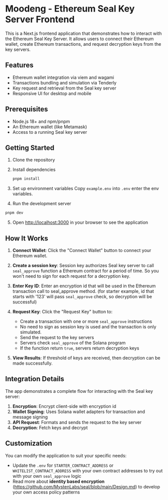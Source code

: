 # Moodeng - Ethereum Seal Key Server Frontend

This is a Next.js frontend application that demonstrates how to interact with the Ethereum Seal Key Server. It allows users to connect their Ethereum wallet, create Ethereum transactions, and request decryption keys from the key servers.

## Features

- Ethereum wallet integration via viem and wagami
- Transactions bundling and simulation via Tenderly
- Key request and retrieval from the Seal key server
- Responsive UI for desktop and mobile

## Prerequisites

- Node.js 18+ and npm/pnpm
- An Ethereum wallet (like Metamask)
- Access to a running Seal key server

## Getting Started

1. Clone the repository

2. Install dependencies
   ```bash
   pnpm install
   ```

3. Set up environment variables
   Copy `example.env` into `.env` enter the env variables.

4. Run the development server
```bash
pnpm dev
```

5. Open [http://localhost:3000](http://localhost:3000) in your browser to see the application

## How It Works

1. **Connect Wallet**: Click the "Connect Wallet" button to connect your Ethereum wallet.

2. **Create a session key**: Session key authorizes Seal key server to call `seal_approve` function a Ethereum contract for a period of time. So you won't need to sign for each request for a decryption key.

2. **Enter Key ID**: Enter an encryption id that will be used in the Ethereum transaction call to seal_approve method. (for starter example, id that starts with '123' will pass `seal_approve` check, so decryption will be successful)

3. **Request Key**: Click the "Request Key" button to:
   - Create a transaction with one or more `seal_approve` instructions
   - No need to sign as session key is used and the transaction is only simulated.
   - Send the request to the key servers
   - Servers check `seal_approve` of the Solana program
   - If the function return `true`, servers return decryption keys

4. **View Results**: If threshold of keys are received, then decryption can be made successfully.

## Integration Details

The app demonstrates a complete flow for interacting with the Seal key server:

1. **Encryption**: Encrypt client-side with encryption id
2. **Wallet Signing**: Uses Solana wallet adapters for transaction and message signing
3. **API Request**: Formats and sends the request to the key server
4. **Decryption**: Fetch keys and decrypt

## Customization

You can modify the application to suit your specific needs:

- Update the `.env` for `STARTER_CONTRACT_ADDRESS` or `WHITELIST_CONTRACT_ADDRESS` with your own contract addresses to try out with your own `seal_approve` logic
- Read more about **identity based encryption** (https://github.com/MystenLabs/seal/blob/main/Design.md) to develop your own access policy patterns

